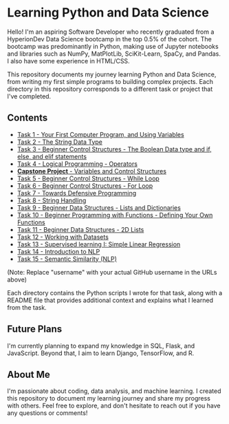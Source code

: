 # Learning Python and Data Science

Hello! I'm an aspiring Software Developer who recently graduated from a HyperionDev Data Science bootcamp in the top 0.5% of the cohort. The bootcamp was predominantly in Python, making use of Jupyter notebooks and libraries such as NumPy, MatPlotLib, SciKit-Learn, SpaCy, and Pandas. I also have some experience in HTML/CSS.

This repository documents my journey learning Python and Data Science, from writing my first simple programs to building complex projects. Each directory in this repository corresponds to a different task or project that I've completed.

## Contents

* [Task 1 - Your First Computer Program, and Using Variables](./Task-1)
* [Task 2 - The String Data Type](./Task-2)
* [Task 3 - Beginner Control Structures - The Boolean Data type and if, else, and elif statements](./Task-3)
* [Task 4 - Logical Programming - Operators](./Task-4)
* [**Capstone Project** - Variables and Control Structures](https://github.com/G-o-r-a-n/Capstone-Variables-Control-Structures)
* [Task 5 - Beginner Control Structures - While Loop](./Task-6)
* [Task 6 - Beginner Control Structures - For Loop](./Task-7)
* [Task 7 - Towards Defensive Programming](./Task-8)
* [Task 8 - String Handling](./Task-9)
* [Task 9 - Beginner Data Structures - Lists and Dictionaries](./Task-10)
* [Task 10 - Beginner Programming with Functions - Defining Your Own Functions](./Task-11)
* [Task 11 - Beginner Data Structures - 2D Lists](./Task-12)
* [Task 12 - Working with Datasets](./Task-14)
* [Task 13 - Supervised learning I: Simple Linear Regression](./Task-16)
* [Task 14 - Introduction to NLP](./Task-17)
* [Task 15 - Semantic Similarity (NLP)](./Task-18)

(Note: Replace "username" with your actual GitHub username in the URLs above)

Each directory contains the Python scripts I wrote for that task, along with a README file that provides additional context and explains what I learned from the task.

## Future Plans

I'm currently planning to expand my knowledge in SQL, Flask, and JavaScript. Beyond that, I aim to learn Django, TensorFlow, and R.

## About Me

I'm passionate about coding, data analysis, and machine learning. I created this repository to document my learning journey and share my progress with others. Feel free to explore, and don't hesitate to reach out if you have any questions or comments!
